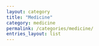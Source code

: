 ```yaml
---
layout: category
title: "Medicine"
category: medicine
permalink: /categories/medicine/
entries_layout: list
---
```

